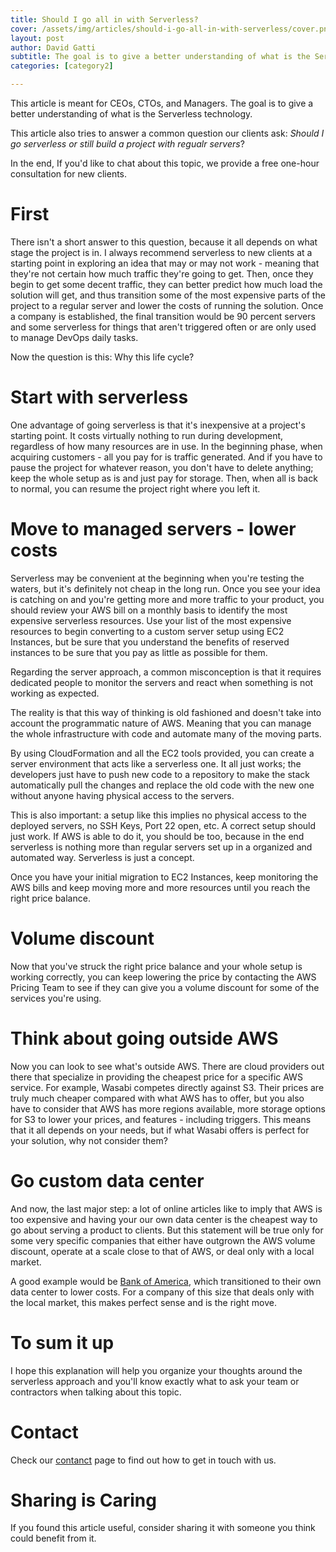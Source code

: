 ```yaml
---
title: Should I go all in with Serverless?
cover: /assets/img/articles/should-i-go-all-in-with-serverless/cover.png
layout: post
author: David Gatti
subtitle: The goal is to give a better understanding of what is the Serverless technology.
categories: [category2]

---
```



This article is meant for CEOs, CTOs, and Managers. The goal is to give a better understanding of what is the Serverless technology.

This article also tries to answer a common question our clients ask: *Should I go serverless or still build a project with regualr servers*?

In the end, If you'd like to chat about this topic, we provide a free one-hour consultation for new clients.

# First

There isn't a short answer to this question, because it all depends on what stage the project is in. I always recommend serverless to new clients at a starting point in exploring an idea that may or may not work - meaning that they're not certain how much traffic they're going to get. Then, once they begin to get some decent traffic, they can better predict how much load the solution will get, and thus transition some of the most expensive parts of the project to a regular server and lower the costs of running the solution. Once a company is established, the final transition would be 90 percent servers and some serverless for things that aren't triggered often or are only used to manage DevOps daily tasks.

Now the question is this: Why this life cycle?

# Start with serverless

One advantage of going serverless is that it's inexpensive at a project's starting point. It costs virtually nothing to run during development, regardless of how many resources are in use. In the beginning phase, when acquiring customers - all you pay for is traffic generated. And if you have to pause the project for whatever reason, you don't have to delete anything; keep the whole setup as is and just pay for storage. Then, when all is back to normal, you can resume the project right where you left it.

# Move to managed servers - lower costs

Serverless may be convenient at the beginning when you're testing the waters, but it's definitely not cheap in the long run. Once you see your idea is catching on and you're getting more and more traffic to your product, you should review your AWS bill on a monthly basis to identify the most expensive serverless resources. Use your list of the most expensive resources to begin converting to a custom server setup using EC2 Instances, but be sure that you understand the benefits of reserved instances to be sure that you pay as little as possible for them.

Regarding the server approach, a common misconception is that it requires dedicated people to monitor the servers and react when something is not working as expected.

The reality is that this way of thinking is old fashioned and doesn't take into account the programmatic nature of AWS. Meaning that you can manage the whole infrastructure with code and automate many of the moving parts.

By using CloudFormation and all the EC2 tools provided, you can create a server environment that acts like a serverless one. It all just works; the developers just have to push new code to a repository to make the stack automatically pull the changes and replace the old code with the new one without anyone having physical access to the servers.

This is also important: a setup like this implies no physical access to the deployed servers, no SSH Keys, Port 22 open, etc. A correct setup should just work. If AWS is able to do it, you should be too, because in the end serverless is nothing more than regular servers set up in a organized and automated way. Serverless is just a concept.

Once you have your initial migration to EC2 Instances, keep monitoring the AWS bills and keep moving more and more resources until you reach the right price balance.

# Volume discount

Now that you've struck the right price balance and your whole setup is working correctly, you can keep lowering the price by contacting the AWS Pricing Team to see if they can give you a volume discount for some of the services you're using. 

# Think about going outside AWS

Now you can look to see what's outside AWS. There are cloud providers out there that specialize in providing the cheapest price for a specific AWS service. For example, Wasabi competes directly against S3. Their prices are truly much cheaper compared with what AWS has to offer, but you also have to consider that AWS has more regions available, more storage options for S3 to lower your prices, and features - including triggers. This means that it all depends on your needs, but if what Wasabi offers is perfect for your solution, why not consider them?

# Go custom data center

And now, the last major step: a lot of online articles like to imply that AWS is too expensive and having your our own data center is the cheapest way to go about serving a product to clients. But this statement will be true only for some very specific companies that either have outgrown the AWS volume discount, operate at a scale close to that of AWS, or deal only with a local market.

A good example would be [Bank of America](https://www.businessinsider.com/bank-of-americas-350-million-internal-cloud-bet-striking-payoff-2019-10), which transitioned to their own data center to lower costs. For a company of this size that deals only with the local market, this makes perfect sense and is the right move.

# To sum it up

I hope this explanation will help you organize your thoughts around the serverless approach and you'll know exactly what to ask your team or contractors when talking about this topic.

# Contact

Check our [contanct](/contact.html) page to find out how to get in touch with us.

# Sharing is Caring

If you found this article useful, consider sharing it with someone you think could benefit from it.
